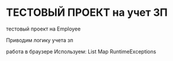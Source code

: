 # ТЕСТОВЫЙ ПРОЕКТ на учет ЗП
тестовый проект  на  Employee 

Приводим логику учета зп

работа в браузере
 Используем: 
 List
 Map
 RuntimeExceptions

